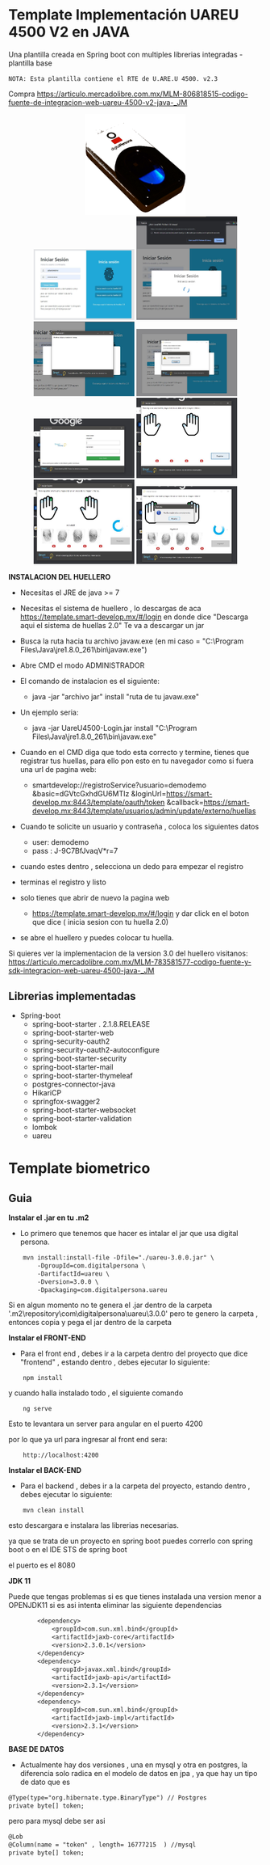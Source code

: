 # Template Implementación UAREU 4500 V2 en JAVA 

Una plantilla creada en Spring boot con multiples librerias integradas - plantilla base

```
NOTA: Esta plantilla contiene el RTE de U.ARE.U 4500. v2.3
```

Compra
https://articulo.mercadolibre.com.mx/MLM-806818515-codigo-fuente-de-integracion-web-uareu-4500-v2-java-_JM

<div align="center">
    <img src="imagenes/4.png" width="200px"></img> 
</div>
 
<div align="center">
    <img src="imagenes/Captura.JPG" width="200px"></img> 
    <img src="imagenes/Captura2.JPG" width="200px"></img> 
    <img src="imagenes/Captura3.JPG" width="200px"></img> 
    <img src="imagenes/Captura4.JPG" width="200px"></img> 
    <img src="imagenes/Captura5.JPG" width="200px"></img> 
    <img src="imagenes/Captura6.JPG" width="200px"></img> 
    <img src="imagenes/Captura7.JPG" width="200px"></img> 
    <img src="imagenes/Captura8.JPG" width="200px"></img> 
</div> 

**INSTALACION DEL HUELLERO**

- Necesitas el JRE de java >= 7
- Necesitas el sistema de huellero , lo descargas de aca 
https://template.smart-develop.mx/#/login
en donde dice "Descarga aqui el sistema de huellas 2.0"
Te va a descargar un jar
- Busca la ruta hacia tu archivo javaw.exe (en mi caso = "C:\Program Files\Java\jre1.8.0_261\bin\javaw.exe")
- Abre CMD el modo ADMINISTRADOR
- El comando de instalacion es el siguiente:
    - java -jar "archivo jar" install "ruta de tu javaw.exe" 
- Un ejemplo seria: 
    - java -jar UareU4500-Login.jar install "C:\Program Files\Java\jre1.8.0_261\bin\javaw.exe"
- Cuando en el CMD diga que todo esta correcto y termine, tienes que registrar tus huellas, para ello pon esto en tu navegador como si fuera una url de pagina web:

    - smartdevelop://registroService?usuario=demodemo
&basic=dGVtcGxhdGU6MTIz
&loginUrl=https://smart-develop.mx:8443/template/oauth/token
&callback=https://smart-develop.mx:8443/template/usuarios/admin/update/externo/huellas
- Cuando te solicite un usuario y contraseña , coloca los siguientes datos
    - user: demodemo
    - pass : J-9C7BfJvaqV*r=7
- cuando estes dentro , selecciona un dedo para empezar el registro
- terminas el registro y listo 
-  solo tienes que abrir de nuevo la pagina web 
    - https://template.smart-develop.mx/#/login
    y dar click en el boton que dice ( inicia sesion con tu huella 2.0)
- se abre el huellero y puedes colocar tu huella.


Si quieres ver la implementacion de la version 3.0 del huellero visitanos:
https://articulo.mercadolibre.com.mx/MLM-783581577-codigo-fuente-y-sdk-integracion-web-uareu-4500-java-_JM

 
 
## Librerias implementadas
 - Spring-boot
	- spring-boot-starter . 2.1.8.RELEASE
	- spring-boot-starter-web 
	- spring-security-oauth2 
	- spring-security-oauth2-autoconfigure
	- spring-boot-starter-security
	- spring-boot-starter-mail
	- spring-boot-starter-thymeleaf
	- postgres-connector-java
	- HikariCP
	- springfox-swagger2
	- spring-boot-starter-websocket
	- spring-boot-starter-validation
	- lombok
	- uareu

# Template biometrico

## Guia

**Instalar el .jar en tu .m2**

- Lo primero que tenemos que hacer es intalar el jar que usa digital persona.
 
```
	mvn install:install-file -Dfile="./uareu-3.0.0.jar" \
		-DgroupId=com.digitalpersona \
		-DartifactId=uareu \
		-Dversion=3.0.0 \
		-Dpackaging=com.digitalpersona.uareu
```

Si en algun momento no te genera el .jar dentro de la carpeta 
'.m2\repository\com\digitalpersona\uareu\3.0.0' 
pero te genero la carpeta , entonces copia y pega el jar dentro de la carpeta 

**Instalar el FRONT-END**

- Para el front end , debes ir a la carpeta dentro del proyecto que dice "frontend" , estando dentro , debes ejecutar lo siguiente:

```
	npm install
```
y cuando halla instalado todo , el siguiente comando

```
	ng serve
```

Esto te levantara un server para angular en el puerto 4200

por lo que ya url para ingresar al front end sera: 
```
	http://localhost:4200
```

**Instalar el BACK-END**

- Para el backend , debes ir a la carpeta del proyecto, estando dentro , debes ejecutar lo siguiente:

```
	mvn clean install
```

esto descargara e instalara las librerias necesarias.

ya que se trata de un proyecto en spring boot puedes correrlo con spring boot o en el IDE STS de spring boot

el puerto es el 8080

**JDK 11**

Puede que tengas problemas si es que tienes instalada una version menor a OPENJDK11
si es asi intenta eliminar las siguiente dependencias

``` 
		<dependency>
			<groupId>com.sun.xml.bind</groupId>
			<artifactId>jaxb-core</artifactId>
			<version>2.3.0.1</version>
		</dependency>
		<dependency>
			<groupId>javax.xml.bind</groupId>
			<artifactId>jaxb-api</artifactId>
			<version>2.3.1</version>
		</dependency>
		<dependency>
			<groupId>com.sun.xml.bind</groupId>
			<artifactId>jaxb-impl</artifactId>
			<version>2.3.1</version>
		</dependency>
```

**BASE DE DATOS**

- Actualmente hay dos versiones , una en mysql y otra en postgres, la diferencia solo radica en el modelo de datos en jpa , ya que hay un tipo de dato que es 

```
@Type(type="org.hibernate.type.BinaryType") // Postgres 
private byte[] token;
```

pero para mysql debe ser asi

```
@Lob 
@Column(name = "token" , length= 16777215  ) //mysql
private byte[] token;
```
